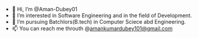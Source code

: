 - 👋 Hi, I’m @Aman-Dubey01
- 👀 I’m interested in Software Engineering and in the field of Development.
- 🌱 I’m pursuing Batchlors(B.tech) in Computer Sciece abd Engineering.
- 📫 You can reach me throuth @amankumardubey101@gmail.com

